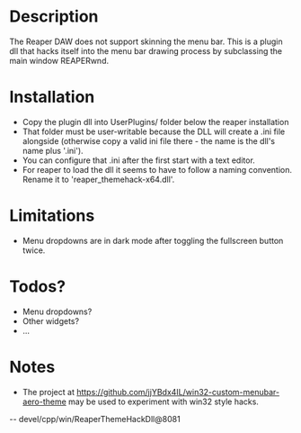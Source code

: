 # Description

The Reaper DAW does not support skinning the menu bar.
This is a plugin dll that hacks itself into the menu bar
drawing process by subclassing the main window REAPERwnd.

# Installation

* Copy the plugin dll into UserPlugins/ folder below the reaper installation
* That folder must be user-writable because the DLL will create a .ini file alongside (otherwise
copy a valid ini file there - the name is the dll's name plus '.ini').
* You can configure that .ini after the first start with a text editor.
* For reaper to load the dll it seems to have to follow a naming convention. Rename it to
'reaper_themehack-x64.dll'.

# Limitations

* Menu dropdowns are in dark mode after toggling the fullscreen button twice.

# Todos?

* Menu dropdowns?
* Other widgets?
* ...

# Notes

* The project at https://github.com/jjYBdx4IL/win32-custom-menubar-aero-theme may be used to experiment
with win32 style hacks.


--
devel/cpp/win/ReaperThemeHackDll@8081
